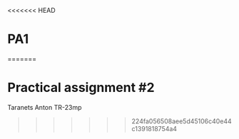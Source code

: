 <<<<<<< HEAD
# PA1
 
=======
# Practical assignment #2
Taranets Anton TR-23mp
>>>>>>> 224fa056508aee5d45106c40e44c1391818754a4

